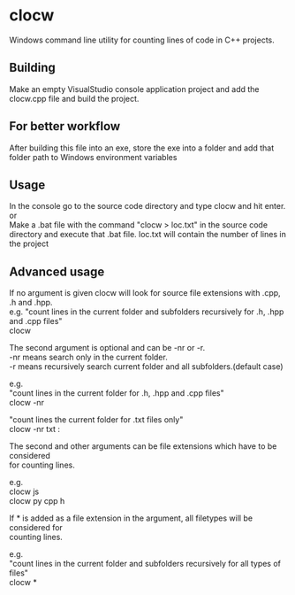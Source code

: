 # clocw
Windows command line utility for counting lines of code in C++ projects. 

## Building
Make an empty VisualStudio console application project and add the clocw.cpp file and build the project.


## For better workflow 
After building this file into an exe, store the exe into a folder and add that folder path to Windows environment variables 


## Usage 
In the console go to the source code directory and type clocw and hit enter. 
or  
Make a .bat file with the command "clocw > loc.txt" in the source code directory and execute that .bat file. 
loc.txt will contain the number of lines in the project 

## Advanced usage

If no argument is given clocw will look for source file extensions with .cpp, .h and .hpp.  
e.g. "count lines in the current folder and subfolders recursively for .h, .hpp and .cpp files"  
clocw  
  
The second argument is optional and can be -nr or -r.  
-nr means search only in the current folder.   
-r means recursively search current folder and all subfolders.(default case)   
  
e.g.  
"count lines in the current folder for .h, .hpp and .cpp files"  
clocw -nr   

"count lines the current folder for .txt files only"  
clocw -nr txt :   

The second and other arguments can be file extensions which have to be considered   
for counting lines.  

e.g.  
clocw js  
clocw py cpp h  
  
If * is added as a file extension in the argument, all filetypes will be considered for   
counting lines.  

e.g.  
"count lines in the current folder and subfolders recursively for all types of files"   
clocw *  
